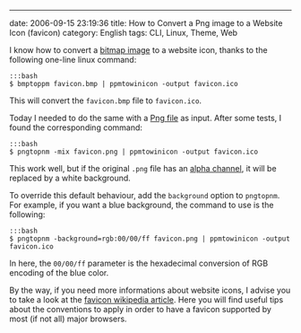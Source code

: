 ---
date: 2006-09-15 23:19:36
title: How to Convert a Png image to a Website Icon (favicon)
category: English
tags: CLI, Linux, Theme, Web

I know how to convert a [bitmap image](http://en.wikipedia.org/wiki/Windows_bitmap) to a website icon, thanks to the following one-line linux command:

    :::bash
    $ bmptoppm favicon.bmp | ppmtowinicon -output favicon.ico

This will convert the `favicon.bmp` file to `favicon.ico`.

Today I needed to do the same with a [Png file](http://en.wikipedia.org/wiki/Png) as input. After some tests, I found the corresponding command:

    :::bash
    $ pngtopnm -mix favicon.png | ppmtowinicon -output favicon.ico

This work well, but if the original `.png` file has an [alpha channel](http://en.wikipedia.org/wiki/Alpha_channel), it will be replaced by a white background.

To override this default behaviour, add the `background` option to `pngtopnm`. For example, if you want a blue background, the command to use is the following:

    :::bash
    $ pngtopnm -background=rgb:00/00/ff favicon.png | ppmtowinicon -output favicon.ico

In here, the `00/00/ff` parameter is the hexadecimal conversion of RGB encoding of the blue color.

By the way, if you need more informations about website icons, I advise you to take a look at the [favicon wikipedia article](http://en.wikipedia.org/wiki/Favicon). Here you will find useful tips about the conventions to apply in order to have a favicon supported by most (if not all) major browsers.
